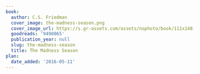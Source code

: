 ```yaml
---
book:
  author: C.S. Friedman
  cover_image: the-madness-season.png
  cover_image_url: https://s.gr-assets.com/assets/nophoto/book/111x148-bcc042a9c91a29c1d680899eff700a03.png
  goodreads: '9498065'
  publication_year: null
  slug: the-madness-season
  title: The Madness Season
plan:
  date_added: '2016-05-11'
---
```

